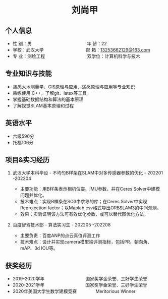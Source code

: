  <center>
     <h1>刘尚甲</h1>
 </center>

## 个人信息 

* 性 别：男&emsp;&emsp;&emsp;&emsp;&emsp;&emsp;&emsp;&emsp;&emsp;&emsp;&emsp;&emsp;&ensp;年 龄：22  
* 学校：武汉大学 &emsp;&emsp;&emsp;&emsp;&emsp;&emsp;&emsp;&emsp;&emsp;  邮 箱：13253662129@163.com    
* 专 业：测绘工程 &emsp;&emsp;&emsp;&emsp;&emsp;&emsp;&emsp;&emsp;&emsp; 双学位：计算机科学与技术

       
## 专业知识与技能

* 熟悉大地测量学、GIS原理与应用、遥感原理与应用等专业知识
* 熟练使用 C++，了解git、latex等工具
* 掌握基础数据结构和算法的基本原理
* 了解视觉SLAM基本原理和过程

## 英语水平

* 六级596分
* 托福106分

## 项目&实习经历

1. 武汉大学本科毕设 - 不均匀B样条在SLAM中对多传感器参数的优化 - 202201 -202204 

    * 主要功能：用B样条表示相机位姿、IMU参数，并在Ceres Solver中建模问题并优化。
    * 技术难点：实现B样条在SO3中求导的库；在Ceres Solver中实现Reprojection factor；以Maplab csv格式导出ORBSLAM3的中间观测。
    * 效果：实验证明该方法可有效优化参数，或可以替代图优化方法。
2. 百度智驾技术部 - 算法实习生 - 202205 -202208

    * 主要负责：百度ANP的点云真值评测工作
    * 技术难点：设计并实现camera模型端评测指标，包括PR、朝向角、mAP、3d IOU等。

## 获奖经历
* 2019-2020学年 &emsp;&emsp;&emsp;&emsp;&emsp;&emsp;&emsp;&emsp;&emsp;国家奖学金荣誉、三好学生荣誉
* 2020-2021学年 &emsp;&emsp;&emsp;&emsp;&emsp;&emsp;&emsp;&emsp;&emsp;国家奖学金荣誉、三好学生荣誉
* 2020年美国大学生数学建模竞赛&emsp;&emsp;  &emsp;&emsp;Meritorious Winner





